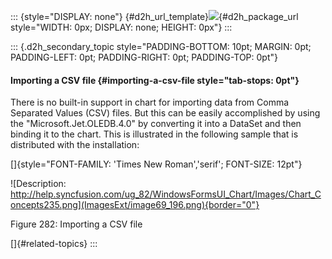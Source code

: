 ::: {style="DISPLAY: none"}
[](ms-xhelp:///?Id=d2h_url_template){#d2h_url_template}![](!package_url!){#d2h_package_url style="WIDTH: 0px; DISPLAY: none; HEIGHT: 0px"}
:::

::: {.d2h_secondary_topic style="PADDING-BOTTOM: 10pt; MARGIN: 0pt; PADDING-LEFT: 0pt; PADDING-RIGHT: 0pt; PADDING-TOP: 0pt"}
#### Importing a CSV file {#importing-a-csv-file style="tab-stops: 0pt"}

There is no built-in support in chart for importing data from Comma Separated Values (CSV) files. But this can be easily accomplished by using the \"Microsoft.Jet.OLEDB.4.0\" by converting it into a DataSet and then binding it to the chart. This is illustrated in the following sample that is distributed with the installation:

[]{style="FONT-FAMILY: 'Times New Roman','serif'; FONT-SIZE: 12pt"} 

![Description: http://help.syncfusion.com/ug_82/WindowsFormsUI_Chart/Images/Chart_Concepts235.png](ImagesExt/image69_196.png){border="0"}

Figure 282: Importing a CSV file

[]{#related-topics}
:::

